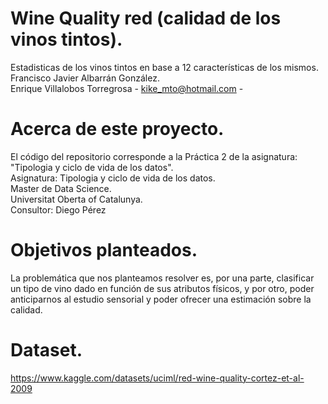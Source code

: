 # Wine Quality red (calidad de los vinos tintos).
Estadisticas de los vinos tintos en base a 12 características de los mismos.  
Francisco Javier Albarrán González.  
Enrique Villalobos Torregrosa - kike_mto@hotmail.com -   

# Acerca de este proyecto.
El código del repositorio corresponde a la Práctica 2 de la asignatura: "Tipologia y ciclo de vida de los datos".  
Asignatura: Tipologia y ciclo de vida de los datos.  
Master de Data Science.  
Universitat Oberta of Catalunya.  
Consultor: Diego Pérez  

# Objetivos planteados.  
La problemática que nos planteamos resolver es, por una parte, clasificar un tipo de vino dado en función de
sus atributos físicos, y por otro, poder anticiparnos al estudio sensorial y poder ofrecer una estimación sobre
la calidad.

# Dataset.  
https://www.kaggle.com/datasets/uciml/red-wine-quality-cortez-et-al-2009  
  
